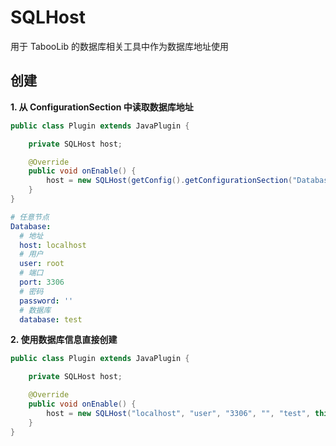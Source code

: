 # SQLHost
用于 TabooLib 的数据库相关工具中作为数据库地址使用

## 创建

**1. 从 ConfigurationSection 中读取数据库地址**
```java
public class Plugin extends JavaPlugin {

    private SQLHost host;

    @Override
    public void onEnable() {
        host = new SQLHost(getConfig().getConfigurationSection("Database"), this);
    }
}
```
```yaml
# 任意节点
Database:
  # 地址
  host: localhost
  # 用户
  user: root
  # 端口
  port: 3306
  # 密码
  password: ''
  # 数据库
  database: test
```

**2. 使用数据库信息直接创建**
```java
public class Plugin extends JavaPlugin {

    private SQLHost host;

    @Override
    public void onEnable() {
        host = new SQLHost("localhost", "user", "3306", "", "test", this);
    }
}
```
